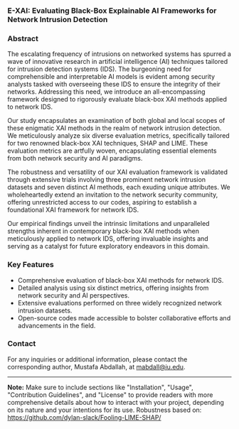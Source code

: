 

### E-XAI: Evaluating Black-Box Explainable AI Frameworks for Network Intrusion Detection

### Abstract
The escalating frequency of intrusions on networked systems has spurred a wave of innovative research in artificial intelligence (AI) techniques tailored for intrusion detection systems (IDS). The burgeoning need for comprehensible and interpretable AI models is evident among security analysts tasked with overseeing these IDS to ensure the integrity of their networks. Addressing this need, we introduce an all-encompassing framework designed to rigorously evaluate black-box XAI methods applied to network IDS.

Our study encapsulates an examination of both global and local scopes of these enigmatic XAI methods in the realm of network intrusion detection. We meticulously analyze six diverse evaluation metrics, specifically tailored for two renowned black-box XAI techniques, SHAP and LIME. These evaluation metrics are artfully woven, encapsulating essential elements from both network security and AI paradigms.

The robustness and versatility of our XAI evaluation framework is validated through extensive trials involving three prominent network intrusion datasets and seven distinct AI methods, each exuding unique attributes. We wholeheartedly extend an invitation to the network security community, offering unrestricted access to our codes, aspiring to establish a foundational XAI framework for network IDS.

Our empirical findings unveil the intrinsic limitations and unparalleled strengths inherent in contemporary black-box XAI methods when meticulously applied to network IDS, offering invaluable insights and serving as a catalyst for future exploratory endeavors in this domain.

### Key Features
- Comprehensive evaluation of black-box XAI methods for network IDS.
- Detailed analysis using six distinct metrics, offering insights from network security and AI perspectives.
- Extensive evaluations performed on three widely recognized network intrusion datasets.
- Open-source codes made accessible to bolster collaborative efforts and advancements in the field.

### Contact
For any inquiries or additional information, please contact the corresponding author, Mustafa Abdallah, at [mabdall@iu.edu](mailto:mabdall@iu.edu).

---

**Note:** Make sure to include sections like "Installation", "Usage", "Contribution Guidelines", and "License" to provide readers with more comprehensive details about how to interact with your project, depending on its nature and your intentions for its use.
Robustness based on: https://github.com/dylan-slack/Fooling-LIME-SHAP/
